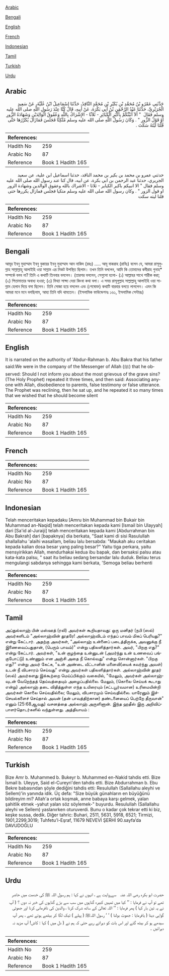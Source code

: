 [Arabic](#arabic)

[Bengali](#bengali)

[English](#english)

[French](#french)

[Indonesian](#indonesian)

[Tamil](#tamil)

[Turkish](#turkish)

[Urdu](#urdu)

## Arabic


<div dir="rtl" lang="ar" style={{fontSize:'larger',backgroundColor:'#f8f9fa',padding:20}}>
حَدَّثَنِي عَمْرُو بْنُ مُحَمَّدِ بْنِ بُكَيْرِ بْنِ مُحَمَّدٍ النَّاقِدُ، حَدَّثَنَا إِسْمَاعِيلُ ابْنُ عُلَيَّةَ، عَنْ سَعِيدٍ الْجُرَيْرِيِّ، حَدَّثَنَا عَبْدُ الرَّحْمَنِ بْنُ أَبِي بَكْرَةَ، عَنْ أَبِيهِ، قَالَ كُنَّا عِنْدَ رَسُولِ اللَّهِ صلى الله عليه وسلم فَقَالَ ‏ "‏ أَلاَ أُنَبِّئُكُمْ بِأَكْبَرِ الْكَبَائِرِ - ثَلاَثًا - الإِشْرَاكُ بِاللَّهِ وَعُقُوقُ الْوَالِدَيْنِ وَشَهَادَةُ الزُّورِ أَوْ قَوْلُ الزُّورِ ‏"‏ ‏.‏ وَكَانَ رَسُولُ اللَّهِ صلى الله عليه وسلم مُتَّكِئًا فَجَلَسَ فَمَازَالَ يُكَرِّرُهَا حَتَّى قُلْنَا لَيْتَهُ سَكَتَ ‏.‏
</div>
<div style={{backgroundColor:'#f8f9fa',padding:20, marginBottom: 10}}><table> <thead> <tr> <th>References:</th> <th></th> </tr> </thead> <tbody><tr><td>Hadith No</td><td>259</td></tr><tr><td>Arabic No</td><td>87</td></tr><tr><td>Reference</td><td>Book 1 Hadith 165</td></tr></tbody></table></div>


<div dir="rtl" lang="ar" style={{fontSize:'larger',backgroundColor:'#f8f9fa',padding:20}}>
حدثني عمرو بن محمد بن بكير بن محمد الناقد، حدثنا اسماعيل ابن علية، عن سعيد الجريري، حدثنا عبد الرحمن بن ابي بكرة، عن ابيه، قال كنا عند رسول الله صلى الله عليه وسلم فقال " الا انبيكم باكبر الكباير - ثلاثا - الاشراك بالله وعقوق الوالدين وشهادة الزور او قول الزور " . وكان رسول الله صلى الله عليه وسلم متكيا فجلس فمازال يكررها حتى قلنا ليته سكت
</div>
<div style={{backgroundColor:'#f8f9fa',padding:20, marginBottom: 10}}><table> <thead> <tr> <th>References:</th> <th></th> </tr> </thead> <tbody><tr><td>Hadith No</td><td>259</td></tr><tr><td>Arabic No</td><td>87</td></tr><tr><td>Reference</td><td>Book 1 Hadith 165</td></tr></tbody></table></div>

## Bengali


<div dir="ltr" lang="bn" style={{fontSize:'larger',backgroundColor:'#f8f9fa',padding:20}}>
আমূর ইবনু মুহাম্মাদ ইবনু বুকায়র ইবনু মুহাম্মাদ আন নাকিদ (রহঃ) ..... আবূ বাকরাহ (রাযিঃ) বলেন যে, আমরা রাসূলুল্লাহ সাল্লাল্লাহু আলাইহি ওয়া সাল্লাম এর নিকট উপস্থিত ছিলাম। তখন তিনি বললেন, আমি কি তোমাদের কবীরাহ গুনাহ* সম্পর্কে বলব না? তিনি এ কথাটি তিনবার বললেন। (তারপর বললেন, সেগুলো হলো- (১) আল্লাহর সাথে শারীক করা; (২) পিতামাতার অবাধ্য হওয়া; (৩) মিথ্যা সাক্ষ্য দেয়া কিংবা কথা বলা। এ সময় রাসূলুল্লাহ সাল্লাল্লাহু আলাইহি ওয়া সাল্লাম হেলান দিয়ে বসা ছিলেন। তিনি সোজা হয়ে বসলেন এবং (শেষোক্ত) কথাটি বারবার বলতে লাগলেন। এমন কি আমরা মনে মনে বলছিলাম, আহা তিনি যদি থামতেন। (ইসলামিক ফাউন্ডেশনঃ ১৬১, ইসলামিক সেন্টারঃ)
</div>
<div style={{backgroundColor:'#f8f9fa',padding:20, marginBottom: 10}}><table> <thead> <tr> <th>References:</th> <th></th> </tr> </thead> <tbody><tr><td>Hadith No</td><td>259</td></tr><tr><td>Arabic No</td><td>87</td></tr><tr><td>Reference</td><td>Book 1 Hadith 165</td></tr></tbody></table></div>

## English


<div dir="ltr" lang="en" style={{fontSize:'larger',backgroundColor:'#f8f9fa',padding:20}}>
It is narrated on the authority of 'Abdur-Rahman b. Abu Bakra that his father said:We were in the company of the Messenger of Allah (ﷺ) that he observed: Should I not inform you about the most grievous of the grave sins? (The Holy Prophet) repeated it three times, and then said: Associating anyone with Allah, disobedience to parents, false testimony or false utterance. The Prophet was reclining, then he sat up, and he repeated it so many times that we wished that he should become silent
</div>
<div style={{backgroundColor:'#f8f9fa',padding:20, marginBottom: 10}}><table> <thead> <tr> <th>References:</th> <th></th> </tr> </thead> <tbody><tr><td>Hadith No</td><td>259</td></tr><tr><td>Arabic No</td><td>87</td></tr><tr><td>Reference</td><td>Book 1 Hadith 165</td></tr></tbody></table></div>

## French


<div dir="ltr" lang="fr" style={{fontSize:'larger',backgroundColor:'#f8f9fa',padding:20}}>

</div>
<div style={{backgroundColor:'#f8f9fa',padding:20, marginBottom: 10}}><table> <thead> <tr> <th>References:</th> <th></th> </tr> </thead> <tbody><tr><td>Hadith No</td><td>259</td></tr><tr><td>Arabic No</td><td>87</td></tr><tr><td>Reference</td><td>Book 1 Hadith 165</td></tr></tbody></table></div>

## Indonesian


<div dir="ltr" lang="id" style={{fontSize:'larger',backgroundColor:'#f8f9fa',padding:20}}>
Telah menceritakan kepadaku [Amru bin Muhammad bin Bukair bin Muhammad an-Naqid] telah menceritakan kepada kami [Ismail bin Ulayyah] dari [Sa'id al-Juraiji] telah menceritakan kepada kami [Abdurrahman bin Abu Bakrah] dari [bapaknya] dia berkata, "Saat kami di sisi Rasulullah shallallahu 'alaihi wasallam, beliau lalu bersabda: "Maukah aku ceritakan kepada kalian dosa besar yang paling besar?" Yaitu tiga perkara, yaitu mensyirikkan Allah, mendurhakai kedua ibu bapak, dan bersaksi palsu atau kata-kata palsu, " saat itu beliau sedang bersandar lalu duduk. Beliau terus mengulangi sabdanya sehingga kami berkata, 'Semoga beliau berhenti
</div>
<div style={{backgroundColor:'#f8f9fa',padding:20, marginBottom: 10}}><table> <thead> <tr> <th>References:</th> <th></th> </tr> </thead> <tbody><tr><td>Hadith No</td><td>259</td></tr><tr><td>Arabic No</td><td>87</td></tr><tr><td>Reference</td><td>Book 1 Hadith 165</td></tr></tbody></table></div>

## Tamil


<div dir="ltr" lang="ta" style={{fontSize:'larger',backgroundColor:'#f8f9fa',padding:20}}>
அப்துல்லாஹ் பின் மஸ்ஊத் (ரலி) அவர்கள் கூறியதாவது: ஒரு மனிதர் (நபி (ஸல்) அவர்களிடம் "அல்லாஹ்வின் தூதரே! அல்லாஹ்விடம் எந்தப் பாவம் மிகப் பெரியது?" என்று கேட்டார். அதற்கு அவர்கள், "அல்லாஹ் உன்னைப் படைத்திருக்க, அவனுக்கு நீ இணைவைப்பதுதான், (பெரும் பாவம்)" என்று பதிலளித்தார்கள். அவர், "பிறகு எது?" என்று கேட்டார். அவர்கள், "உன் குழந்தை உன்னுடன் (அமர்ந்து உன் உணவைப் பங்குபோட்டு) உண்ணும் என அஞ்சி அதை நீ கொல்வது" என்று சொன்னார்கள். "பிறகு எது?" என்று அவர் கேட்க, "உன் அண்டை வீட்டானின் மனைவி(யைக் கவர்ந்து அவள்) உடன் நீ விபசாரம் செய்வது" என்று அவர்கள் பதிலளித்தார்கள். அல்லாஹ்வின் தூதர் (ஸல்) அவர்களது இக்கூற்றை மெய்ப்பிக்கும் வகையில், "மேலும், அவர்கள் அல்லாஹ்வுடன் வேறெந்தத் தெய்வத்தையும் அழைப்பதில்லை. மேலும், (கொலை செய்யக் கூடாது என்று) அல்லாஹ் தடை விதித்துள்ள எந்த உயிரையும் (சட்டபூர்வமான) உரிமையின்றி அவர்கள் கொலை செய்வதில்லை; மேலும், விபசாரமும் செய்வதில்லை. யாரேனும் இச்செயல்களைச் செய்தால் அவன் (தன் பாவத்திற்கான) தண்டனையைப் பெற்றே தீருவான்" எனும் (25:68ஆவது) வசனத்தை அல்லாஹ் அருளினான். இந்த ஹதீஸ் இரு அறிவிப்பாளர்தொடர்களில் வந்துள்ளது. அத்தியாயம் :
</div>
<div style={{backgroundColor:'#f8f9fa',padding:20, marginBottom: 10}}><table> <thead> <tr> <th>References:</th> <th></th> </tr> </thead> <tbody><tr><td>Hadith No</td><td>259</td></tr><tr><td>Arabic No</td><td>87</td></tr><tr><td>Reference</td><td>Book 1 Hadith 165</td></tr></tbody></table></div>

## Turkish


<div dir="ltr" lang="tr" style={{fontSize:'larger',backgroundColor:'#f8f9fa',padding:20}}>
Bize Amr b. Muhammed b. Bukeyr b. Muhammed en-Nakid tahdis etti. Bize İsmail b. Uleyye, Said el-Cureyri'den tahdis etti. Bize Abdurrahman b. Ebu Bekre babasından şöyle dediğini tahdis etti: Resulullah (Sallallahu aleyhi ve Sellem)'in yanında idik. Üç defa: "Size büyük günahların en büyüğünü bildireyim mi? Allah'a ortak koşmak, anne babaya karşı gelmek, yalan şahitlik etmek -yahut yalan söz söylemek-" buyurdu. Resulullah (Sallallahu aleyhi ve Sellem) yaslanırken oturuverdi. Bunu o kadar çok tekrar etti ki biz, keşke sussa, dedik. Diğer tahric: Buhari, 2511, 5631, 5918, 6521; Tirmizi, 1901,2299,3019; Tuhfetu'l-Eşraf, 11679 NEVEVİ ŞERHİ 90.sayfa’da DAVUDOĞLU
</div>
<div style={{backgroundColor:'#f8f9fa',padding:20, marginBottom: 10}}><table> <thead> <tr> <th>References:</th> <th></th> </tr> </thead> <tbody><tr><td>Hadith No</td><td>259</td></tr><tr><td>Arabic No</td><td>87</td></tr><tr><td>Reference</td><td>Book 1 Hadith 165</td></tr></tbody></table></div>

## Urdu


<div dir="rtl" lang="ur" style={{fontSize:'larger',backgroundColor:'#f8f9fa',padding:20}}>
حضرت ابو بکرہ ‌رضی ‌اللہ ‌عنہ ‌ ‌ سےروایت ہے ، انہوں نے کہا : ہم رسول اللہ ﷺ کی خدمت میں حاضر تھے تو آپ نے فرمایا : ’’ کیا میں تمہیں کبیرہ گناہوں میں سب سے بڑے گناہوں کی خبر نہ دوں ؟ ( آپ نے یہ تین بار کہا ) پھر فرمایا : ’’ اللہ تعالیٰ کے ساتھ شرک کرنا ، والدین کی نافرمانی کرنا اور جھوٹی گواہی دینا ( یافرمایا : جھوٹ بولنا ) ‘ ‘ رسول اللہﷺ ( پہلے ) ٹیک لگا کر بیٹھے ہوئے تھے ، پھر آپ سیدھے ہو کر بیٹھ گئے اور اس بات کو دہراتے رہے حتی کہ ہم نے ( دل میں ) کہا : کاش! آپ مزید نہ دہرائیں ۔
</div>
<div style={{backgroundColor:'#f8f9fa',padding:20, marginBottom: 10}}><table> <thead> <tr> <th>References:</th> <th></th> </tr> </thead> <tbody><tr><td>Hadith No</td><td>259</td></tr><tr><td>Arabic No</td><td>87</td></tr><tr><td>Reference</td><td>Book 1 Hadith 165</td></tr></tbody></table></div>